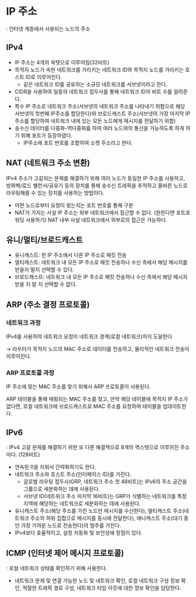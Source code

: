 # IP 주소

: 인터넷 계층에서 사용되는 노드의 주소

## IPv4

- IP 주소는 4개의 옥텟으로 이루어짐(32비트)
- 목적지 노드가 속한 네트워크를 가리키는 네트워크 ID와 목적지 노드를 가리키는 호스트 ID로 이루어진다.
     - 같은 네트워크 ID를 공유하는 소규모 네트워크를 서브넷이라고 한다.
- CIDR을 사용하여 일종의 네트워크 접두사를 통해 네트워크 ID의 비트 수를 알려준다.
- 특수 IP 주소로 네트워크 주소(서브넷의 네트워크 주소를 나타내기 위함으로 해당 서브넷의 첫번째 IP주소를 할당한다)와 브로드캐스트 주소(서브넷의 가장 마지막 IP주소를 할당하여 네트워크 내에 있는 모든 노드에게 메시지를 전달하기 위함)
- 송수신 데이터를 다중화-역다중화를 하여 여러 노드와의 통신을 가능하도록 하게 하기 위해 포트가 등장하였다.
     - IP주소에 포트 번호를 조합하여 소켓 주소라고 한다.

## NAT (네트워크 주소 변환)

IPv4 주소가 고갈되는 문제를 해결하기 위해 여러 노드가 동일한 IP 주소를 사용하고, 방화벽/로드 밸런서/공유기 등의 장치를 통해 송수신 트래픽을 추적하고 올바른 노드로 라우팅해줄 수 있는 장치를 사용하는 방법이다.

- 어떤 노드로부터 요청이 왔는지는 포트 번호를 통해 구분
- NAT가 가지는 사설 IP 주소는 외부 네트워크에서 접근할 수 없다. (원한다면 포트포워딩 사용하기) NAT 내부 사설 네트워크에서 외부로의 접근은 가능하다.

## 유니/멀티/브로드캐스트

- 유니캐스트: 한 IP 주소에서 다른 IP 주소로 패킷 전송
- 멀티캐스트: 네트워크 내 모든 IP 주소로 패킷 전송하나 수신 측에서 해당 메시지를 받을지 말지 선택할 수 있다.
- 브로드캐스트: 네트워크 내 모든 IP 주소로 패킷 전송하나 수신 측에서 해당 메시지 받을 지 말 지 선택할 수 없다.

## ARP (주소 결정 프로토콜)

### 네트워크 과정

IPv4를 사용하여 네트워크 요청이 네트워크 경계(로컬 네트워크)까지 도달한다

→ 라우터가 목적지 노드의 MAC 주소로 데이터를 전송하고, 물리적인 네트워크 전송이 이루어진다.

### ARP 프로토콜 과정

IP 주소에 맞는 MAC 주소를 찾기 위해서 ARP 프로토콜이 사용된다.

ARP 테이블을 통해 매핑되는 MAC 주소를 찾고, 만약 해당 테이블에 목적지 IP 주소가 없다면, 로컬 네트워크에 브로드캐스트로 MAC 주소를 요청하여 테이블을 업데이트한다.

## IPv6

: IPv4 고갈 문제를 해결하기 위한 또 다른 해결책으로 8개의 헥스탯으로 이루어진 주소이다. (128비트)

- 연속된 0을 지워서 간략화하기도 한다.
- 네트워크 주소와 호스트 주소(인터페이스 ID)를 가진다.
     - 글로벌 라우팅 접두사(GRP, 네트워크 주소 첫 48비트)는 IPv6의 주소 공간을 그룹으로 세분화하는 데에 사용된다.
     - 서브넷 ID(네트워크 주소 마지막 16비트)는 GRP가 식별하는 네트워크를 특정 지역에 해당하는 네트워크로 세분화하는 데에 사용된다.
- 유니캐스트 주소(해당 주소를 가진 노드만 메시지를 수신한다), 멀티캐스트 주소(네트워크 주소의 하위 집합으로 메시지를 동시에 전달한다), 애니캐스트 주소(대기 중인 가장 가까운 노드로 전송한다)의 범주를 가진다.
- IPv4보다 효율적이고, 설정 자동화 및 보안성에 장점이 있다.

## ICMP (인터넷 제어 메시지 프로토콜)

: 로컬 네트워크 상태를 확인하기 위해 사용한다.

- 네트워크 문제 및 연결 가능한 노드 및 네트워크 확인, 로컬 네트워크 구성 정보 확인, 적절한 트래픽 경로 구성, 네트워크 타임 아웃에 대한 정보 확인을 담당한다.
